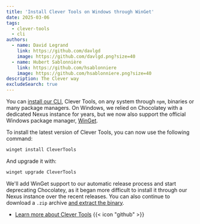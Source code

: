 ```yaml
---
title: 'Install Clever Tools on Windows through WinGet'
date: 2025-03-06
tags:
  - clever-tools
  - cli
authors:
  - name: David Legrand
    link: https://github.com/davlgd
    image: https://github.com/davlgd.png?size=40
  - name: Hubert Sablonnière
    link: https://github.com/hsablonniere
    image: https://github.com/hsablonniere.png?size=40
description: The Clever way
excludeSearch: true
---
```


You can [install our CLI](/developers/doc/cli/install), Clever Tools, on any system through `npm`, binaries or many package managers.  On Windows, we relied on Chocolatey with a dedicated Nexus instance for years, but we now also support the official Windows package manager, [WinGet](https://github.com/microsoft/winget-cli).

To install the latest version of Clever Tools, you can now use the following command:

```bash
winget install CleverTools
```

And upgrade it with:

```bash
winget upgrade CleverTools
```

We'll add WinGet support to our automatic release process and start deprecating Chocolatey, as it began more difficult to install it through our Nexus instance over the recent releases. You can also continue to download a `.zip` archive [and extract the binary](/developers/doc/cli/install/#binary-zip).

- [Learn more about Clever Tools](https://github.com/CleverCloud/clever-tools) {{< icon "github" >}}
